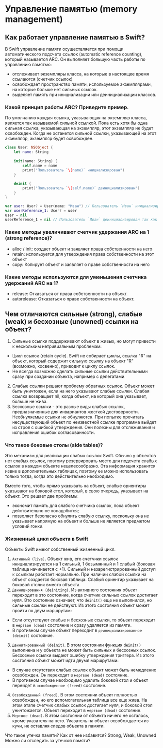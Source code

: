 # Управление памятью (memory management)

## Как работает управление памятью в Swift?
В Swift управление памяти осуществляется при помощи автоматического подсчета ссылок (automatic reference counting), который называется ARC. Он выполняет большую часть работы по управлению памятью:
- отслеживает экземпляры класса, на которые в настоящее время ссылаются (счетчик ссылок)
- освобождает пространство памяти, используемое экземплярами, на которые больше нет сильных ссылок.
- выделяет память при инициализации или деинициализации классов.

### Какой принцип работы ARC? Приведите пример.
По умолчанию каждая ссылка, указывающая на экземпляр класса, является так называемой сильной ссылкой. Пока есть хотя бы одна сильная ссылка, указывающая на экземпляр, этот экземпляр не будет освобожден. Когда не останется сильной ссылки, указывающей на этот экземпляр, экземпляр будет освобожден.
```swift
class User: NSObject {
    let name: String
    
    init(name: String) {
        self.name = name
        print("Пользователь `\(name)` инициализирован")
    }
    
    deinit {
        print("Пользователь `\(self.name)` деинициализирован")
    }
}

var user: User? = User(name: "Иван") // Пользователь `Иван` инициализирован
var userReference_1: User? = user
user = nil
userReference_1 = nil // Пользователь `Иван` деинициализирован так как все сильные ссылки на этот объект удалены
```

### Какие методы увеличивают счетчик удержания ARC на 1 (strong reference)?
- alloc / init: создает объект и заявляет права собственности на него
- retain: используется для утверждения права собственности на этот объект
- copy: Копирует объект и заявляет о праве собственности на него

### Какие методы используются для уменьшения счетчика удержаний ARC на 1?
- release: Отказаться от права собственности на объект.
- autorelease: Отказаться о праве собственности на объект.

## Чем отличаются сильные (strong), слабые (weak) и бесхозные (unowned) ссылки на объект?
1. Сильные ссылки поддерживают объект в живых, но могут привести к нескольким нетривиальным проблемам:
- Цикл ссылок (retain cycle). Swift не собирает циклы, ссылка "R" на объект, который содержит сильную ссылку на объект "R" (возможно, косвенно), приводит к циклу ссылок.
- Не всегда возможно сделать сильные ссылки действительными сразу при создании объекта, например с делегатами.
2. Слабые ссылки решают проблему обратных ссылок. Объект может быть уничтожен, если на него указывают слабые ссылки. Слабая ссылка возвращает nil, когда объект, на который она указывает, больше не жива.
3. Бесхозные ссылки - это разные виды слабых ссылок, предназначенные для инвариантов жесткой достоверности. Необнуляемые ссылки не обнуляются. При попытке прочитать несуществующий объект по неизвестной ссылке программа выйдет из строя с ошибкой утверждения. Они полезны для отслеживания и исправления ошибок согласованности.

### Что такое боковые столы (side tables)?
Это механизм для реализации слабых ссылок Swift. Обычно у объектов нет слабых ссылок, поэтому резервировать место для подсчета слабых ссылок в каждом объекте нецелесообразно. Эта информация хранится извне в дополнительных таблицах, поэтому ее можно использовать только тогда, когда это действительно необходимо.

Вместо того, чтобы прямо указывать на объект, слабые ориентиры указывают на боковой стол, который, в свою очередь, указывает на объект. Это решает две проблемы:
- экономит память для слабого счетчика ссылок, пока объект действительно не понадобится;
- позволяет безопасно обнулить слабую ссылку, поскольку она не указывает напрямую на объект и больше не является предметом условий гонки.

### Жизненный цикл объекта в Swift
Объекты Swift имеют собственный жизненный цикл.
1. `Активный (live)`. Объект жив, его счетчики ссылок инициализируются на 1 сильный, 1 безымянный и 1 слабый (боковая таблица начинается с +1). Сильный и незарегистрированный доступ к ссылкам работает нормально. При наличии слабой ссылки на объект создается боковая таблица. Слабый ориентир указывает на боковой столик вместо объекта.
2. `Деиницирования (deiniting)`. Из активного состояния объект переходит в это состояние, когда счетчик сильных ссылок достигает нуля. Это состояние означает, что `deinit()` еще не выполнился, но сильные ссылки не действуют. Из этого состояния объект может пройти по двум маршрутам:
- Если отсутствуют слабые и бесхозные ссылки, то объект переходит в `мертвое (dead)` состояние и сразу удаляется из памяти.
- В противном случае объект переходит в `деинициализированное (deinit)` состояние.
3. `Деинитированный (deinit)`. В этом состоянии функция `deinit()` выполнена и у объекта не может быть сильных и бесхозных ссылок. Бесхозные ссылки выдают ошибку утверждения триггера. Из этого состояния объект может идти двумя маршрутами:
- В случае отсутствия слабых ссылок объект может быть немедленно освобожден. Он переходит в `мертвое (dead)` состояние.
- В противном случае необходимо удалить боковой стол и объект перейдет в `освобожденное (freed)` состояние.
4. `Освобожденный (freed)`. В этом состоянии объект полностью освобожден, но его вспомогательная таблица все еще жива. На этом этапе счетчик слабых ссылок достигает нуля, и боковой стол уничтожается. Объект переходит в `мертвое (dead)` состояние.
5. `Мертвое (dead)`. В этом состоянии от объекта ничего не осталось, кроме указателя на него. Указатель на объект освобождается из кучи, не оставляя следов объекта в памяти.


Что такое утечка памяти? Как от нее избавится? Strong, Weak, Unowned
Можно ли отследить за утечкой памяти?
